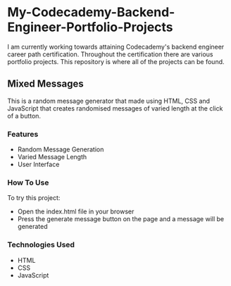# My-Codecademy-Backend-Engineer-Portfolio-Projects
I am currently working towards attaining Codecademy's backend engineer career path certification. Throughout the certification there are various portfolio projects. This repository is where all of the projects can be found.

## Mixed Messages
This is a random message generator that made using HTML, CSS and JavaScript that creates randomised messages of varied length at the click of a button.

### Features
- Random Message Generation
- Varied Message Length
- User Interface

### How To Use
To try this project:  
- Open the index.html file in your browser
- Press the generate message button on the page and a message will be generated

### Technologies Used
- HTML
- CSS
- JavaScript